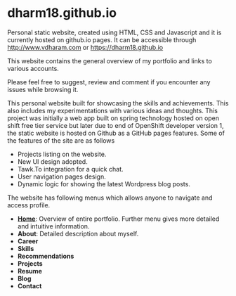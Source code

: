 # dharm18.github.io

Personal static website, created using HTML, CSS and Javascript and it is currently hosted on github.io pages. It can be accessible through http://www.vdharam.com or https://dharm18.github.io

This website contains the general overview of my portfolio and links to various accounts.

Please feel free to suggest, review and comment if you encounter any issues while browsing it.

This personal website built for showcasing the skills and achievements. This also includes my experimentations with various ideas and thoughts. This project was initially a web app built on spring technology hosted on open shift free tier service but later due to end of OpenShift developer version 1, the static website is hosted on Github as a GitHub pages features. Some of the features of the site are as follows
- Projects listing on the website.
- New UI design adopted.
- Tawk.To integration for a quick chat.
- User navigation pages design.
- Dynamic logic for showing the latest Wordpress blog posts.

The website has following menus which allows anyone to navigate and access profile.
- [**Home**](https://www.vdharam.com/): Overview of entire portfolio. Further menu gives more detailed and intuitive information. 
- **About**: Detailed description about myself.
- **Career**
- **Skills**
- **Recommendations**
- **Projects**
- **Resume**
- **Blog**
- **Contact**
